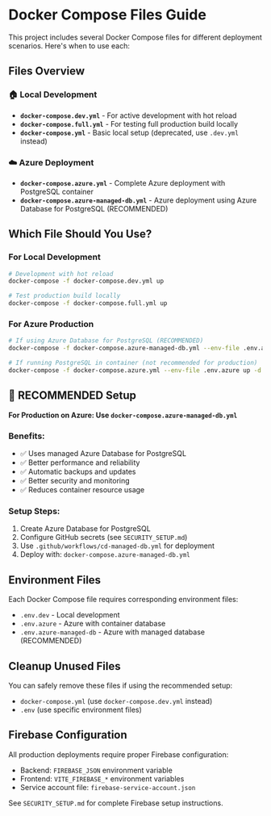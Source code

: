 # Docker Compose Files Guide

This project includes several Docker Compose files for different deployment scenarios. Here's when to use each:

## Files Overview

### 🏠 Local Development

- **`docker-compose.dev.yml`** - For active development with hot reload
- **`docker-compose.full.yml`** - For testing full production build locally
- **`docker-compose.yml`** - Basic local setup (deprecated, use `.dev.yml` instead)

### ☁️ Azure Deployment

- **`docker-compose.azure.yml`** - Complete Azure deployment with PostgreSQL container
- **`docker-compose.azure-managed-db.yml`** - Azure deployment using Azure Database for PostgreSQL (RECOMMENDED)

## Which File Should You Use?

### For Local Development

```bash
# Development with hot reload
docker-compose -f docker-compose.dev.yml up

# Test production build locally
docker-compose -f docker-compose.full.yml up
```

### For Azure Production

```bash
# If using Azure Database for PostgreSQL (RECOMMENDED)
docker-compose -f docker-compose.azure-managed-db.yml --env-file .env.azure-managed-db up -d

# If running PostgreSQL in container (not recommended for production)
docker-compose -f docker-compose.azure.yml --env-file .env.azure up -d
```

## 🎯 RECOMMENDED Setup

**For Production on Azure: Use `docker-compose.azure-managed-db.yml`**

### Benefits:

- ✅ Uses managed Azure Database for PostgreSQL
- ✅ Better performance and reliability
- ✅ Automatic backups and updates
- ✅ Better security and monitoring
- ✅ Reduces container resource usage

### Setup Steps:

1. Create Azure Database for PostgreSQL
2. Configure GitHub secrets (see `SECURITY_SETUP.md`)
3. Use `.github/workflows/cd-managed-db.yml` for deployment
4. Deploy with: `docker-compose.azure-managed-db.yml`

## Environment Files

Each Docker Compose file requires corresponding environment files:

- `.env.dev` - Local development
- `.env.azure` - Azure with container database
- `.env.azure-managed-db` - Azure with managed database (RECOMMENDED)

## Cleanup Unused Files

You can safely remove these files if using the recommended setup:

- `docker-compose.yml` (use `docker-compose.dev.yml` instead)
- `.env` (use specific environment files)

## Firebase Configuration

All production deployments require proper Firebase configuration:

- Backend: `FIREBASE_JSON` environment variable
- Frontend: `VITE_FIREBASE_*` environment variables
- Service account file: `firebase-service-account.json`

See `SECURITY_SETUP.md` for complete Firebase setup instructions.
